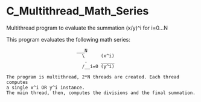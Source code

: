 # C_Multithread_Math_Series
Multithread program to evaluate the summation (x/y)^i for i=0...N

This program evaluates the following math series:
 
              		          ___N
                                \      (x^i)
                                 .     _____
                                /__i=0 (y^i)
 
  	The program is multithread, 2*N threads are created. Each thread computes 
  	a single x^i OR y^i instance.
  	The main thread, then, computes the divisions and the final summation.
